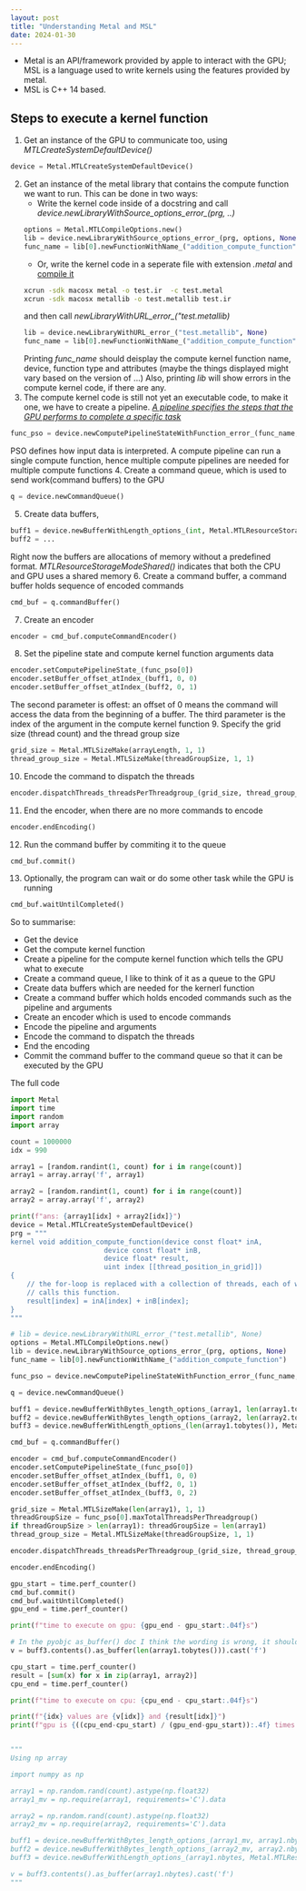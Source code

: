 ```yaml
---
layout: post
title: "Understanding Metal and MSL"
date: 2024-01-30
---
```


- Metal is an API/framework provided by apple to interact with the GPU; MSL is a language used to write kernels using the features provided by metal.
- MSL is C++ 14 based.

## Steps to execute a kernel function 

1. Get an instance of the GPU to communicate too, using *MTLCreateSystemDefaultDevice()*
```python
device = Metal.MTLCreateSystemDefaultDevice()
```
2. Get an instance of the metal library that contains the compute function we want to run. This can be done in two ways:
    - Write the kernel code inside of a docstring and call *device.newLibraryWithSource_options_error_(prg, ..)*
    ```python
    options = Metal.MTLCompileOptions.new()
    lib = device.newLibraryWithSource_options_error_(prg, options, None)
    func_name = lib[0].newFunctionWithName_("addition_compute_function")
    ```
    - Or, write the kernel code in a seperate file with extension *.metal* and [compile it](https://developer.apple.com/documentation/metal/shader_libraries/building_a_shader_library_by_precompiling_source_files?language=objc)
    ```bash
    xcrun -sdk macosx metal -o test.ir  -c test.metal
    xcrun -sdk macosx metallib -o test.metallib test.ir
    ```
    and then call *newLibraryWithURL_error_("test.metallib)*
    ```python
    lib = device.newLibraryWithURL_error_("test.metallib", None)
    func_name = lib[0].newFunctionWithName_("addition_compute_function")
    ```
    Printing *func_name* should deisplay the compute kernel function name, device, function type and attributes (maybe the things displayed might vary based on the version of ...)
    Also, printing *lib* will show errors in the compute kernel code, if there are any. 
3. The compute kernel code is still not yet an executable code, to make it one, we have to create a pipeline. [*A pipeline specifies the steps that the GPU performs to complete a specific task*](https://developer.apple.com/documentation/metal/performing_calculations_on_a_gpu?language=objc)
```python
func_pso = device.newComputePipelineStateWithFunction_error_(func_name, None)
```
PSO defines how input data is interpreted. A compute pipeline can run a single compute function, hence multiple compute pipelines are needed for multiple compute functions
4. Create a command queue, which is used to send work(command buffers) to the GPU
```python
q = device.newCommandQueue()
```
5. Create data buffers,  
```python
buff1 = device.newBufferWithLength_options_(int, Metal.MTLResourceStorageModeShared)
buff2 = ...
```
Right now the buffers are allocations of memory without a predefined format. *MTLResourceStorageModeShared()* indicates that both the CPU and GPU uses a shared memory
6. Create a command buffer, a command buffer holds sequence of encoded commands
```python
cmd_buf = q.commandBuffer()
```
7. Create an encoder
```python
encoder = cmd_buf.computeCommandEncoder()
```
8. Set the pipeline state and compute kernel function arguments data
```python
encoder.setComputePipelineState_(func_pso[0])
encoder.setBuffer_offset_atIndex_(buff1, 0, 0)
encoder.setBuffer_offset_atIndex_(buff2, 0, 1)
```
The second parameter is offest: an offset of 0 means the command will access the data from the beginning of a buffer. The third parameter is the index of the argument in the compute kernel function
9. Specify the grid size (thread count) and the thread group size
```python
grid_size = Metal.MTLSizeMake(arrayLength, 1, 1)
thread_group_size = Metal.MTLSizeMake(threadGroupSize, 1, 1)
```
10. Encode the command to dispatch the threads
```python
encoder.dispatchThreads_threadsPerThreadgroup_(grid_size, thread_group_size)
```
11. End the encoder, when there are no more commands to encode
```python
encoder.endEncoding()
```
12. Run the command buffer by commiting it to the queue
```python
cmd_buf.commit()
```
13. Optionally, the program can wait or do some other task while the GPU is running
```python
cmd_buf.waitUntilCompleted()
```

So to summarise:
- Get the device
- Get the compute kernel function
- Create a pipeline for the compute kernel function which tells the GPU what to execute 
- Create a command queue, I like to think of it as a queue to the GPU
- Create data buffers which are needed for the kernerl function
- Create a command buffer which holds encoded commands such as the pipeline and arguments
- Create an encoder which is used to encode commands
- Encode the pipeline and arguments
- Encode the command to dispatch the threads
- End the encoding 
- Commit the command buffer to the command queue so that it can be executed by the GPU

The full code 

```python
import Metal
import time 
import random
import array

count = 1000000 
idx = 990

array1 = [random.randint(1, count) for i in range(count)]
array1 = array.array('f', array1)

array2 = [random.randint(1, count) for i in range(count)]
array2 = array.array('f', array2)

print(f"ans: {array1[idx] + array2[idx]}")
device = Metal.MTLCreateSystemDefaultDevice()
prg = """
kernel void addition_compute_function(device const float* inA,
                       device const float* inB,
                       device float* result,
                       uint index [[thread_position_in_grid]])
{
    // the for-loop is replaced with a collection of threads, each of which
    // calls this function.
    result[index] = inA[index] + inB[index];
}
"""

# lib = device.newLibraryWithURL_error_("test.metallib", None)
options = Metal.MTLCompileOptions.new()
lib = device.newLibraryWithSource_options_error_(prg, options, None)
func_name = lib[0].newFunctionWithName_("addition_compute_function")

func_pso = device.newComputePipelineStateWithFunction_error_(func_name, None)

q = device.newCommandQueue()

buff1 = device.newBufferWithBytes_length_options_(array1, len(array1.tobytes()), Metal.MTLResourceStorageModeShared)
buff2 = device.newBufferWithBytes_length_options_(array2, len(array2.tobytes()), Metal.MTLResourceStorageModeShared)
buff3 = device.newBufferWithLength_options_(len(array1.tobytes()), Metal.MTLResourceStorageModeShared)

cmd_buf = q.commandBuffer()

encoder = cmd_buf.computeCommandEncoder()
encoder.setComputePipelineState_(func_pso[0])
encoder.setBuffer_offset_atIndex_(buff1, 0, 0)
encoder.setBuffer_offset_atIndex_(buff2, 0, 1)
encoder.setBuffer_offset_atIndex_(buff3, 0, 2)

grid_size = Metal.MTLSizeMake(len(array1), 1, 1)
threadGroupSize = func_pso[0].maxTotalThreadsPerThreadgroup()
if threadGroupSize > len(array1): threadGroupSize = len(array1)
thread_group_size = Metal.MTLSizeMake(threadGroupSize, 1, 1)

encoder.dispatchThreads_threadsPerThreadgroup_(grid_size, thread_group_size)

encoder.endEncoding()

gpu_start = time.perf_counter()
cmd_buf.commit()
cmd_buf.waitUntilCompleted()
gpu_end = time.perf_counter()

print(f"time to execute on gpu: {gpu_end - gpu_start:.04f}s")

# In the pyobjc as_buffer() doc I think the wording is wrong, it should be return count bytes and not count elements
v = buff3.contents().as_buffer(len(array1.tobytes())).cast('f')

cpu_start = time.perf_counter()
result = [sum(x) for x in zip(array1, array2)]
cpu_end = time.perf_counter()

print(f"time to execute on cpu: {cpu_end - cpu_start:.04f}s")

print(f"{idx} values are {v[idx]} and {result[idx]}")
print(f"gpu is {((cpu_end-cpu_start) / (gpu_end-gpu_start)):.4f} times faster")


"""
Using np array

import numpy as np

array1 = np.random.rand(count).astype(np.float32)
array1_mv = np.require(array1, requirements='C').data

array2 = np.random.rand(count).astype(np.float32)
array2_mv = np.require(array2, requirements='C').data

buff1 = device.newBufferWithBytes_length_options_(array1_mv, array1.nbytes, Metal.MTLResourceStorageModeShared)
buff2 = device.newBufferWithBytes_length_options_(array2_mv, array2.nbytes, Metal.MTLResourceStorageModeShared)
buff3 = device.newBufferWithLength_options_(array1.nbytes, Metal.MTLResourceStorageModeShared)

v = buff3.contents().as_buffer(array1.nbytes).cast('f')
"""
```